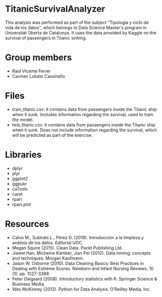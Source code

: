 # TitanicSurvivalAnalyzer
This analysis was performed as part of the subject "Tipología y ciclo de vida de los datos", which belongs to Data Science Master's program in Universitat Oberta de Catalunya. It uses the data provided by Kaggle on the survival of passengers in Titanic sinking.

# Group members
- Raúl Vicente Ferrer
- Carmen Lobato Cassinello

# Files

- train_titanic.csv: it contains data from passengers inside the Titanic ship when it sunk. Includes information regarding the survival, used to train the model.
- test_titanic.csv: it contains data from passengers inside the Titanic ship when it sunk. Does not include information regarding the survival, which will be predicted as part of the exercise.

# Libraries
- dplyr
- plyr
- ggplot2
- ggpubr
- caTools
- caret
- rpart
- rpart.plot

# Resources
- Calvo M., Subirats L., Pérez D. (2019). Introducción a la limpieza y análisis de los datos. Editorial UOC.
- Megan Squire (2015). Clean Data. Packt Publishing Ltd.
- Jiawei Han, Micheine Kamber, Jian Pei (2012). Data mining: concepts and techniques. Morgan Kaufmann.
- Jason W. Osborne (2010). Data Cleaning Basics: Best Practices in Dealing with Extreme Scores. Newborn and Infant Nursing Reviews; 10 (1): pp. 1527-3369.
- Peter Dalgaard (2008). Introductory statistics with R. Springer Science & Business Media.
- Wes McKinney (2012). Python for Data Analysis. O’Reilley Media, Inc.
